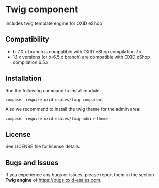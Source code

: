# Twig component
Includes twig template engine for OXID eShop

## Compatibility

* b-7.0.x branch is compatible with OXID eShop compilation 7.x
* 1.1.x versions (or b-6.5.x branch) are compatible with OXID eShop compilation 6.5.x

## Installation

Run the following command to install module:

```bash
composer require oxid-esales/twig-component
```
Also we recommend to install the twig theme for the admin area:

```bash
composer require oxid-esales/twig-admin-theme
```
## License

See LICENSE file for license details.

## Bugs and Issues

If you experience any bugs or issues, please report them in the section **Twig engine** of https://bugs.oxid-esales.com.

